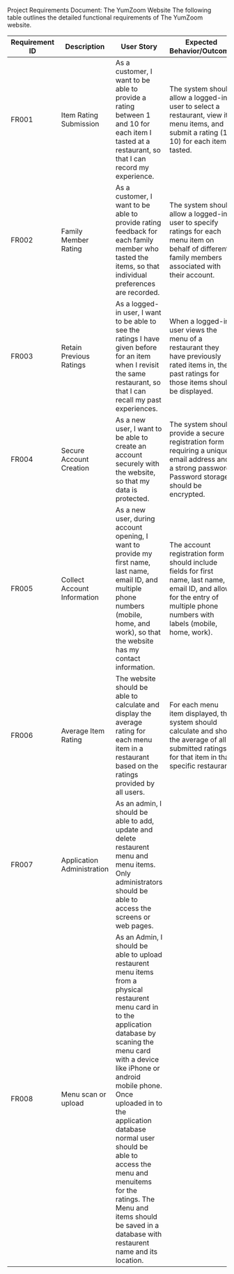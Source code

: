 Project Requirements Document: The YumZoom Website
The following table outlines the detailed functional requirements of The YumZoom website.

Requirement ID | Description | User Story | Expected Behavior/Outcome
---|---|---|---
FR001 | Item Rating Submission | As a customer, I want to be able to provide a rating between 1 and 10 for each item I tasted at a restaurant, so that I can record my experience. | The system should allow a logged-in user to select a restaurant, view its menu items, and submit a rating (1-10) for each item tasted.
FR002 | Family Member Rating | As a customer, I want to be able to provide rating feedback for each family member who tasted the items, so that individual preferences are recorded. | The system should allow a logged-in user to specify ratings for each menu item on behalf of different family members associated with their account.
FR003 | Retain Previous Ratings | As a logged-in user, I want to be able to see the ratings I have given before for an item when I revisit the same restaurant, so that I can recall my past experiences. | When a logged-in user views the menu of a restaurant they have previously rated items in, their past ratings for those items should be displayed.
FR004 | Secure Account Creation | As a new user, I want to be able to create an account securely with the website, so that my data is protected. | The system should provide a secure registration form requiring a unique email address and a strong password. Password storage should be encrypted.
FR005 | Collect Account Information | As a new user, during account opening, I want to provide my first name, last name, email ID, and multiple phone numbers (mobile, home, and work), so that the website has my contact information. | The account registration form should include fields for first name, last name, email ID, and allow for the entry of multiple phone numbers with labels (mobile, home, work).
FR006 | Average Item Rating | The website should be able to calculate and display the average rating for each menu item in a restaurant based on the ratings provided by all users. | For each menu item displayed, the system should calculate and show the average of all submitted ratings for that item in that specific restaurant.
FR007 | Application Administration | As an admin, I should be able to add, update and delete restaurent menu and menu items. Only administrators should be able to access the screens or web pages.
FR008 | Menu scan or upload | As an Admin, I should be able to upload restaurent menu items from a physical restaurent menu card in to the application database by scaning the menu card with a device like iPhone or android mobile phone. Once uploaded in to the application database normal user should be able to access the menu and menuitems for the ratings. The Menu and items should be saved in a database with restaurent name and its location.